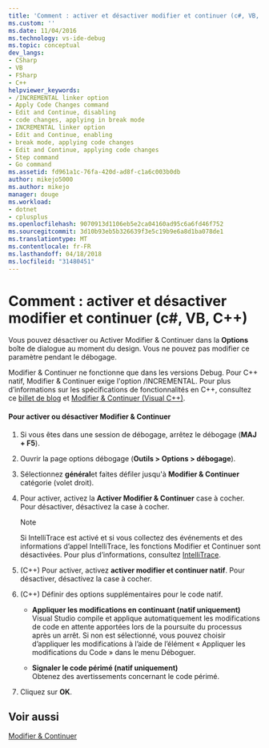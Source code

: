 ```yaml
---
title: 'Comment : activer et désactiver modifier et continuer (c#, VB, C++) | Documents Microsoft'
ms.custom: ''
ms.date: 11/04/2016
ms.technology: vs-ide-debug
ms.topic: conceptual
dev_langs:
- CSharp
- VB
- FSharp
- C++
helpviewer_keywords:
- /INCREMENTAL linker option
- Apply Code Changes command
- Edit and Continue, disabling
- code changes, applying in break mode
- INCREMENTAL linker option
- Edit and Continue, enabling
- break mode, applying code changes
- Edit and Continue, applying code changes
- Step command
- Go command
ms.assetid: fd961a1c-76fa-420d-ad8f-c1a6c003b0db
author: mikejo5000
ms.author: mikejo
manager: douge
ms.workload:
- dotnet
- cplusplus
ms.openlocfilehash: 9070913d1106eb5e2ca04160ad95c6a6fd46f752
ms.sourcegitcommit: 3d10b93eb5b326639f3e5c19b9e6a8d1ba078de1
ms.translationtype: MT
ms.contentlocale: fr-FR
ms.lasthandoff: 04/18/2018
ms.locfileid: "31480451"
---
```

# <a name="how-to-enable-and-disable-edit-and-continue-c-vb-c"></a>Comment : activer et désactiver modifier et continuer (c#, VB, C++)
Vous pouvez désactiver ou Activer Modifier & Continuer dans la **Options** boîte de dialogue au moment du design. Vous ne pouvez pas modifier ce paramètre pendant le débogage.  
  
Modifier & Continuer ne fonctionne que dans les versions Debug. Pour C++ natif, Modifier & Continuer exige l'option /INCREMENTAL. Pour plus d’informations sur les spécifications de fonctionnalités en C++, consultez ce [billet de blog](https://blogs.msdn.microsoft.com/vcblog/2016/07/01/c-edit-and-continue-in-visual-studio-2015-update-3/) et [Modifier & Continuer (Visual C++)](../debugger/edit-and-continue-visual-cpp.md).
  
#### <a name="to-enabledisable-edit-and-continue"></a>Pour activer ou désactiver Modifier & Continuer  
  
1.  Si vous êtes dans une session de débogage, arrêtez le débogage (**MAJ + F5**).

2.  Ouvrir la page options débogage (**Outils > Options > débogage**).
  
3.  Sélectionnez **général**et faites défiler jusqu'à **Modifier & Continuer** catégorie (volet droit).  
  
4.  Pour activer, activez la **Activer Modifier & Continuer** case à cocher. Pour désactiver, désactivez la case à cocher.  
  
    > [!NOTE]
    >  Si IntelliTrace est activé et si vous collectez des événements et des informations d’appel IntelliTrace, les fonctions Modifier et Continuer sont désactivées. Pour plus d’informations, consultez [IntelliTrace](../debugger/intellitrace.md).

5. (C++) Pour activer, activez **activer modifier et continuer natif**. Pour désactiver, désactivez la case à cocher.

6. (C++) Définir des options supplémentaires pour le code natif.

    - **Appliquer les modifications en continuant (natif uniquement)**  
        Visual Studio compile et applique automatiquement les modifications de code en attente apportées lors de la poursuite du processus après un arrêt. Si non est sélectionné, vous pouvez choisir d’appliquer les modifications à l’aide de l’élément « Appliquer les modifications du Code » dans le menu Déboguer.  
  
    - **Signaler le code périmé (natif uniquement)**  
        Obtenez des avertissements concernant le code périmé. 
  
7.  Cliquez sur **OK**.    
  
## <a name="see-also"></a>Voir aussi  
 [Modifier & Continuer](../debugger/edit-and-continue.md)